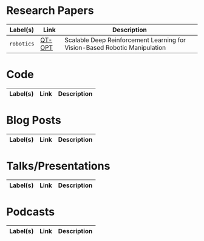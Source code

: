 # Research Papers
| Label(s)      | Link | Description|
| ----------- | ----------- | ----------- |
| `robotics`      |    [QT-OPT](https://arxiv.org/abs/1806.10293)    |  Scalable Deep Reinforcement Learning for Vision-Based Robotic Manipulation |

# Code
| Label(s)      | Link | Description|
| ----------- | ----------- | ----------- |


# Blog Posts
| Label(s)      | Link | Description|
| ----------- | ----------- | ----------- |


# Talks/Presentations
| Label(s)      | Link | Description|
| ----------- | ----------- | ----------- |


# Podcasts
| Label(s)      | Link | Description|
| ----------- | ----------- | ----------- |
